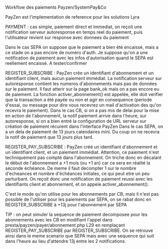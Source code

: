 Workflow des paiements Payzen/SystemPay&Co

PayZen est l'implementation de reference pour les solutions Lyra

PAYMENT :
cas simple, paiement direct et immediat, on reçoit une notification serveur autoresponse en temps reel du paiement, puis l'utilisateur revient sur response avec donnees du paiement

Dans le cas SEPA on suppose que le paiement a bien été encaissé, mais a ce stade on a pas encore de numéro d'auth. Je suppose qu'on a une notification de paiement avec les infos d'autorisation quand le SEPA est reellement encaissé. A tester/confirmer

REGISTER_SUBSCRIBE :
PayZen crée un identifiant d'abonnement et un identifiant client, mais aucun paiement immédiat. La notification serveur sur autoresponse contient les numeros d'abonnements mais pas de données sur le paiement.
Il faut atterir sur la page bank_ok mais on a pas encore eu de paiement.
La fonction activer_abonnement() est appelée, elle doit verifier que la transaction a été payée ou non et agir en consequence (periode d'essai, ou message pour dire vous recevrez un mail d'activation des qu'on recevra le paiement).
Dans le cas CB, si on a pas mis de delai pour la mise en action de l'abonnement, la notif paiement arrive dans l'heure, sur autoresponse, si on a bien entré la configuration de URL serveur sur création de paiement récurent dans l'interface PayZen
Dans le cas SEPA, on a un dela de paiement de 13 jours calendaires mini. Du coup on ne recevra la notif de paiement que 13 jours plus tard.


REGISTER_PAY_SUBSCRIBE :
PayZen créé un identifiant d'abonnement et un identifiant client, et un paiement immédiat. Attention, ce paiement n'est techniquement pas compté dans l'abonnement. On triche donc en décalant le début de l'abonnement a +1 mois (ou +1 an) car ce sera en réalité la seconde échéance. De meme il faut decompter 1 sur le nombre d'echeances et nombre d'échéances initiales, ce qui peut etre un peu perturbant.
On reçoit donc une notification de paiement reussi avec les identifiants client et abonnement, et on appele activer_abonnement().

C'est le mode qu'on utilise pour les abonnements par CB, mais il n'est pas possible de l'utiliser pour les paiements par SEPA, on se rabat donc en REGISTER_SUBSCRIBE à +13j pour l'abonnement par SEPA


TIP : on peut simuler la sequence de paiement decomposee pour les abonnements avec les CB en modifiant l'appel dans presta/payzen/payer/abonnement.php L29 en remplaçant REGISTER_PAY_SUBSCRIBE par REGISTER_SUBSCRIBE. On se retrouve ainsi dans le meme scenario que SEPA mais avec une sequence qui suit dans l'heure au lieu d'attendre 13j entre les 2 notifications.